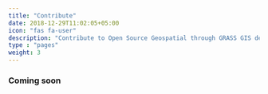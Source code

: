 ```yaml
---
title: "Contribute"
date: 2018-12-29T11:02:05+05:00
icon: "fas fa-user"
description: "Contribute to Open Source Geospatial through GRASS GIS developement"
type : "pages"
weight: 3
---
```



<h3 class="mt-2 mb-4"> Coming soon</h3>

<br><br><br><br><br><br><br><br><br><br><br><br><br><br><br>
